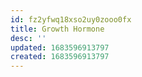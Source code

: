```yaml
---
id: fz2yfwq18xso2uy0zooo0fx
title: Growth Hormone
desc: ''
updated: 1683596913797
created: 1683596913797
---
```

